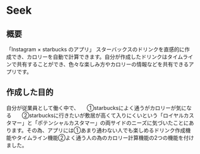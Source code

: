 # Seek
## 概要
「Instagram × starbucks のアプリ」
スターバックスのドリンクを直感的に作成でき、カロリーを自動で計算できます。自分が作成したドリンクはタイムラインで共有することができ、色々な楽しみ方やカロリーの情報などを共有できるアプリです。

## 作成した目的
自分が従業員として働く中で、　　①starbucksによく通うがカロリーが気になる　　②starbucksに行きたいが敷居が高くて入りにくいという「ロイヤルカスタマー」と「ポテンシャルカスタマー」の両サイドのニーズに気づいたことにあります。その為、アプリには①あまり通わない人でも楽しめるドリンク作成機能やタイムライン機能②よく通う人の為のカロリー計算機能の2つの機能を付けました。

